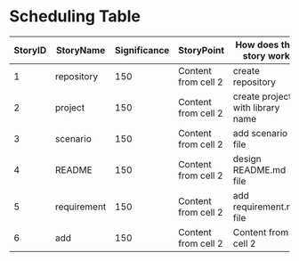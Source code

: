 # Scheduling Table
StoryID | StoryName | Significance | StoryPoint |  How does this story work | ImportantPoint
------------ | ------------- | ------------- | ------------- | ------------- | ------------- 
1 | repository | 150 | Content from cell 2 | create repository | Content from cell 2 
2 | project | 150 | Content from cell 2 | create project with library name | Content from cell 2 
3 | scenario | 150 | Content from cell 2 | add scenario file | Content from cell 2 
4 | README | 150 | Content from cell 2 | design README.md file | Content from cell 2 
5 | requirement | 150 | Content from cell 2 | add requirement.md file | Content from cell 2 
6 | add  | 150 | Content from cell 2 | Content from cell 2 | Content from cell 2 
